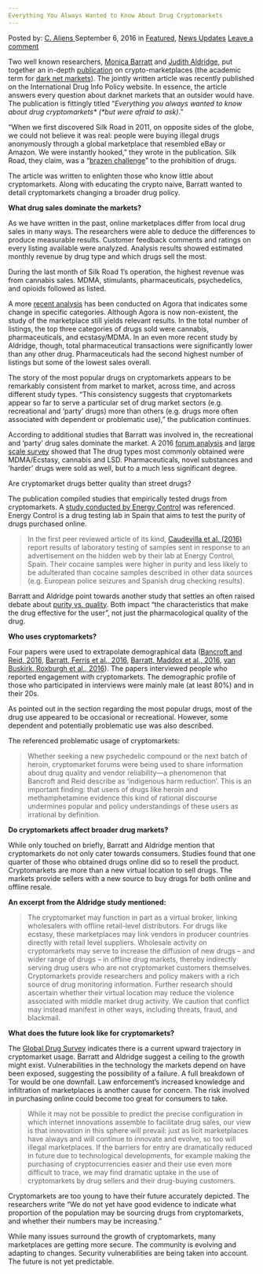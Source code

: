 ```yaml
---
Everything You Always Wanted to Know About Drug Cryptomarkets
---
```

<article class="post-listing post-15362 post type-post status-publish format-standard has-post-thumbnail hentry  tag-cryptomarkets tag-drug tag-wanted">
    <div class="post-inner">
        <span>Posted by: <a href="https://www.deepdotweb.com/author/caliens/" title="">C. Aliens </a></span>
    <span>September 6, 2016</span>
    <span>in <a href="https://www.deepdotweb.com/category/deepdot-news/" rel="category tag">Featured</a>, <a href="https://www.deepdotweb.com/category/news-updates/" rel="category tag">News Updates</a></span>
    <span><a href="https://www.deepdotweb.com/2016/09/06/everything-always-wanted-know-drug-cryptomarkets/#respond">Leave a comment</a></span>
    </p>
    <div class="clear"></div>
    <div class="entry">
    <p>Two well known researchers, <a href="https://ndarc.med.unsw.edu.au/people/dr-monica-barratt">Monica Barratt</a> and <a href="http://www.manchester.ac.uk/research/judith.aldridge/">Judith Aldridge</a>, put together an in-depth <a href="http://www.ijdp.org/article/S0955-3959(16)30227-4/fulltext">publication</a> on crypto-marketplaces (the academic term for <a href="https://www.deepdotweb.com/dark-net-market-comparison-chart/">dark net markets</a>). The jointly written article was recently published on the International Drug Info Policy website. In essence, the article answers every question about darknet markets that an outsider would have. The publication is fittingly titled “<em>Everything you always wanted to know about drug cryptomarkets* (*but were afraid to ask)</em>.”</p>
    <p>“When we first discovered Silk Road in 2011, on opposite sides of the globe, we could not believe it was real: people were buying illegal drugs anonymously through a global marketplace that resembled eBay or Amazon. We were instantly hooked,” they wrote in the publication. Silk Road, they claim, was a “<a href="https://theconversation.com/the-internet-poses-unique-challenges-for-drug-prohibition-6262">brazen challenge</a>” to the prohibition of drugs.</p>
    <p>The article was written to enlighten those who know little about cryptomarkets. Along with educating the crypto naive, Barratt wanted to detail cryptomarkets changing a broader drug policy.</p>
    <p><strong>What drug sales dominate the markets?</strong></p>
    <p>As we have written in the past, online marketplaces differ from local drug sales in many ways. The researchers were able to deduce the differences to produce measurable results. Customer feedback comments and ratings on every listing available were analyzed. Analysis results showed estimated monthly revenue by drug type and which drugs sell the most.</p>
    <p>During the last month of Silk Road 1’s operation, the highest revenue was from cannabis sales. MDMA, stimulants, pharmaceuticals, psychedelics, and opioids followed as listed.</p>
    <p>A more <a href="http://www.ijdp.org/article/S0955-3959(16)30226-2/pdf">recent analysis</a> has been conducted on Agora that indicates some change in specific categories. Although Agora is now non-existent, the study of the marketplace still yields relevant results. In the total number of listings, the top three categories of drugs sold were cannabis, pharmaceuticals, and ecstasy/MDMA. In an even more recent study by Aldridge, though, total pharmaceutical transactions were significantly lower than any other drug. Pharmaceuticals had the second highest number of listings but some of the lowest sales overall.</p>
    <p>The story of the most popular drugs on cryptomarkets appears to be remarkably consistent from market to market, across time, and across different study types. “This consistency suggests that cryptomarkets appear so far to serve a particular set of drug market sectors (e.g. recreational and ‘party’ drugs) more than others (e.g. drugs more often associated with dependent or problematic use),” the publication continues.</p>
    <p>According to additional studies that Barratt was involved in, the recreational and ‘party’ drug sales dominate the market. A 2016 <a href="http://www.ijdp.org/article/S0955-3959(16)30098-6/pdf">forum analysis</a> and <a href="http://www.ijdp.org/article/S0955-3959(16)30132-3/pdf">large scale survey</a> showed that The drug types most commonly obtained were MDMA/Ecstasy, cannabis and LSD. Pharmaceuticals, novel substances and ‘harder’ drugs were sold as well, but to a much less significant degree.</p>
    <p>Are cryptomarket drugs better quality than street drugs?</p>
    <p>The publication compiled studies that empirically tested drugs from cryptomarkets. A <a href="http://www.ijdp.org/article/S0955-3959(16)30130-X/fulltext">study conducted by Energy Control</a> was referenced. Energy Control is a drug testing lab in Spain that aims to test the purity of drugs purchased online.</p>
    <blockquote><p>In the first peer reviewed article of its kind, <a href="http://www.ijdp.org/servlet/linkout?suffix=e_1_4_1_2_11_2&amp;dbid=4&amp;doi=10.1016/j.drugpo.2016.07.005&amp;key=10.1016%2Fj.drugpo.2016.04.017&amp;cf=pdf&amp;site=drupol-site">Caudevilla et al. (2016)</a> report results of laboratory testing of samples sent in response to an advertisement on the hidden web by their lab at Energy Control, Spain. Their cocaine samples were higher in purity and less likely to be adulterated than cocaine samples described in other data sources (e.g. European police seizures and Spanish drug checking results).</p></blockquote>
    <p>Barratt and Aldridge point towards another study that settles an often raised debate about <a href="http://www.ijdp.org/servlet/linkout?suffix=e_1_4_1_2_5_2&amp;dbid=4&amp;doi=10.1016/j.drugpo.2016.07.005&amp;key=10.1016%2Fj.drugpo.2015.11.008&amp;cf=pdf&amp;site=drupol-site">purity vs. quality</a>. Both impact “the characteristics that make the drug effective for the user”, not just the pharmacological quality of the drug.</p>
    <p><strong>Who uses cryptomarkets?</strong></p>
    <p>Four papers were used to extrapolate demographical data (<a href="http://www.ijdp.org/servlet/linkout?suffix=e_1_4_1_2_5_2&amp;dbid=4&amp;doi=10.1016/j.drugpo.2016.07.005&amp;key=10.1016%2Fj.drugpo.2015.11.008&amp;cf=pdf&amp;site=drupol-site">Bancroft and Reid, 2016</a>, <a href="http://www.ijdp.org/servlet/linkout?suffix=e_1_4_1_2_6_2&amp;dbid=4&amp;doi=10.1016/j.drugpo.2016.07.005&amp;key=10.1016%2Fj.drugpo.2016.04.019&amp;cf=pdf&amp;site=drupol-site">Barratt, Ferris et al., 2016</a>, <a href="http://www.ijdp.org/servlet/linkout?suffix=e_1_4_1_2_8_2&amp;dbid=4&amp;doi=10.1016/j.drugpo.2016.07.005&amp;key=10.1016%2Fj.drugpo.2016.04.006&amp;cf=pdf&amp;site=drupol-site">Barratt, Maddox et al., 2016</a>, <a href="http://www.ijdp.org/servlet/linkout?suffix=e_1_4_1_2_34_2&amp;dbid=4&amp;doi=10.1016/j.drugpo.2016.07.005&amp;key=10.1016%2Fj.drugpo.2016.01.010&amp;cf=pdf&amp;site=drupol-site">van Buskirk, Roxburgh et al., 2016</a>). The papers interviewed people who reported engagement with cryptomarkets. The demographic profile of those who participated in interviews were mainly male (at least 80%) and in their 20s.</p>
    <p>As pointed out in the section regarding the most popular drugs, most of the drug use appeared to be occasional or recreational. However, some dependent and potentially problematic use was also described.</p>
    <p>The referenced problematic usage of cryptomarkets:</p>
    <blockquote><p>Whether seeking a new psychedelic compound or the next batch of heroin, cryptomarket forums were being used to share information about drug quality and vendor reliability—a phenomenon that Bancroft and Reid describe as ‘indigenous harm reduction’. This is an important finding: that users of drugs like heroin and methamphetamine evidence this kind of rational discourse undermines popular and policy understandings of these users as irrational by definition.</p></blockquote>
    <p><strong>Do cryptomarkets affect broader drug markets?</strong></p>
    <p>While only touched on briefly, Barratt and Aldridge mention that cryptomarkets do not only cater towards consumers. Studies found that one quarter of those who obtained drugs online did so to resell the product. Cryptomarkets are more than a new virtual location to sell drugs. The markets provide sellers with a new source to buy drugs for both online and offline resale.</p>
    <p><strong>An excerpt from the Aldridge study mentioned:</strong></p>
    <blockquote><p>The cryptomarket may function in part as a virtual broker, linking wholesalers with offline retail-level distributors. For drugs like ecstasy, these marketplaces may link vendors in producer countries directly with retail level suppliers. Wholesale activity on cryptomarkets may serve to increase the diffusion of new drugs – and wider range of drugs – in offline drug markets, thereby indirectly serving drug users who are not cryptomarket customers themselves. Cryptomarkets provide researchers and policy makers with a rich source of drug monitoring information. Further research should ascertain whether their virtual location may reduce the violence associated with middle market drug activity. We caution that conflict may instead manifest in other ways, including threats, fraud, and blackmail.</p></blockquote>
    <p><strong>What does the future look like for cryptomarkets?</strong></p>
    <p>The <a href="http://motherboard.vice.com/read/more-people-than-ever-say-they-get-their-drugs-on-the-dark-web">Global Drug Survey</a> indicates there is a current upward trajectory in cryptomarket usage. Barratt and Aldridge suggest a ceiling to the growth might exist. Vulnerabilities in the technology the markets depend on have been exposed, suggesting the possibility of a failure. A full breakdown of Tor would be one downfall. Law enforcement’s increased knowledge and infiltration of marketplaces is another cause for concern. The risk involved in purchasing online could become too great for consumers to take.</p>
    <blockquote><p>While it may not be possible to predict the precise configuration in which internet innovations assemble to facilitate drug sales, our view is that innovation in this sphere will prevail: just as licit marketplaces have always and will continue to innovate and evolve, so too will illegal marketplaces. If the barriers for entry are dramatically reduced in future due to technological developments, for example making the purchasing of cryptocurrencies easier and their use even more difficult to trace, we may find dramatic uptake in the use of cryptomarkets by drug sellers and their drug-buying customers.</p></blockquote>
    <p>Cryptomarkets are too young to have their future accurately depicted. The researchers write “We do not yet have good evidence to indicate what proportion of the population may be sourcing drugs from cryptomarkets, and whether their numbers may be increasing.”</p>
    <p>While many issues surround the growth of cryptomarkets, many marketplaces are getting more secure. The community is evolving and adapting to changes. Security vulnerabilities are being taken into account. The future is not yet predictable.</p>
    </div>
    <span style="display:none"><a href="https://www.deepdotweb.com/tag/cryptomarkets/" rel="tag">cryptomarkets</a> <a href="https://www.deepdotweb.com/tag/drug/" rel="tag">drug</a> <a href="https://www.deepdotweb.com/tag/wanted/" rel="tag">wanted</a></span> <span style="display:none" class="updated">2016-09-06</span>
    <div style="display:none" class="vcard author" itemprop="author" itemscope itemtype="http://schema.org/Person"><strong class="fn" itemprop="name"><a href="https://www.deepdotweb.com/author/caliens/" title="Posts by C. Aliens" rel="author">C. Aliens</a></strong></div>
    </div>
</article>

